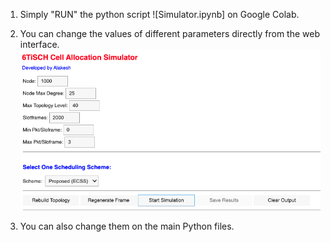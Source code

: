 1) Simply "RUN" the python script ![Simulator.ipynb] on Google Colab.
  
2) You can change the values of different parameters directly from the web interface.
![Web Interface](web_interface.png)


3) You can also change them on the main Python files. 
